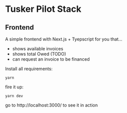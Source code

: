 # Tusker Pilot Stack

## Frontend

A simple frontend with Next.js + Tyepscript for you that...
- shows available invoices 
- shows total Owed (TODO) 
- can request an invoice to be financed 


Install all requirements:
```
yarn
```

fire it up:
```
yarn dev
```

go to http://localhost:3000/ to see it in action 

